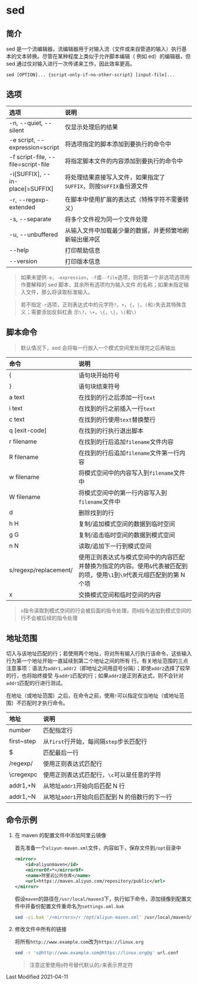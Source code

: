 # sed

## 简介

sed 是一个流编辑器。流编辑器用于对输入流（文件或来自管道的输入）执行基本的文本转换。尽管在某种程度上类似于允许脚本编辑（
例如 ed）的编辑器，但 sed 通过仅对输入进行一次传递来工作，因此效率更高。

```
sed [OPTION]... {script-only-if-no-other-script} [input-file]...
```

## 选项

<style>
table th:first-of-type {
    width: 18%;
}
</style>

| 选项                               | 说明                                                               |
| :--------------------------------- | :----------------------------------------------------------------- |
| -n, --quiet, --silent              | 仅显示处理后的结果                                                 |
| -e script, --expression=script     | 将选项指定的脚本添加到要执行的命令中                               |
| -f script-file, --file=script-file | 将指定脚本文件的内容添加到要执行的命令中                           |
| -i[SUFFIX], --in-place[=SUFFIX]    | 将处理结果直接写入文件，如果指定了`SUFFIX`，则按`SUFFIX`备份源文件 |
| -r, --regexp-extended              | 在脚本中使用扩展的表达式（特殊字符不需要转义）                     |
| -s, --separate                     | 将多个文件视为同一个文件处理                                       |
| -u, --unbuffered                   | 从输入文件中加载最少量的数据，并更频繁地刷新输出缓冲区             |
| --help                             | 打印帮助信息                                                       |
| --version                          | 打印版本信息                                                       |

>如果未提供`-e`，`-expression`，`-f`或`--file`选项，则将第一个非选项选项用作要解释的 sed 脚本，其余所有选项均为输入文件
>的名称；如果未指定输入文件，那么将读取标准输入。

>若不指定`-r`选项，正则表达式中的元字符`?`，`+`，`{`，`|`，`(`和`)`失去其特殊含义；需要添加反斜杠表
>示`\?`，`\+`，`\{`，`\|`，`\(`和`\)`

## 脚本命令

>默认情况下，sed 会将每一行放入一个模式空间里处理完之后再输出

| 命令                  | 说明                                                                                                                     |
| :-------------------- | :----------------------------------------------------------------------------------------------------------------------- |
| {                     | 语句块开始符号                                                                                                           |
| }                     | 语句块结束符号                                                                                                           |
| a text                | 在找到的行之后添加一行`text`                                                                                             |
| i text                | 在找到的行之前插入一行`text`                                                                                             |
| c text                | 在找到的行使用`text`替换整行                                                                                             |
| q [exit-code]         | 在找到的行执行退出脚本                                                                                                   |
| r filename            | 在找到的行后追加`filename`文件内容                                                                                       |
| R filename            | 在找到的行后追加`filename`文件第一行内容                                                                                 |
| w filename            | 将模式空间中的内容写入到`filename`文件中                                                                                 |
| W filename            | 将模式空间中的第一行内容写入到`filename`文件中                                                                           |
| d                     | 删除找到的行                                                                                                             |
| h H                   | 复制/追加模式空间的数据到临时空间                                                                                        |
| g G                   | 复制/追击临时空间的数据到模式空间                                                                                        |
| n N                   | 读取/追加下一行到模式空间                                                                                                |
| s/regexp/replacement/ | 使用正则表达式与模式空间中的内容匹配并替换为指定的内容。使用`&`代表被匹配到的项，使用`\1`到`\9`代表元组匹配到的第 N 个项 |
| x                     | 交换模式空间和临时空间的内容                                                                                             |

> `n`指令读取到模式空间的行会被后面的指令处理，而`N`指令追加到模式空间的行不会被后续的指令处理

## 地址范围

切入与该地址匹配的行；若使用两个地址，将对所有输入行执行该命令，这些输入行为第一个地址开始一直延续到第二个地址之间的所有
行。有关地址范围的三点注意事项：语法为`addr1,addr2`（即地址之间用逗号分隔）；即使`addr2`选择了较早的行，也将始终接受
与`addr1`匹配的行；如果`addr2`是正则表达式，则不会针对`addr1`匹配的行进行测试。

在地址（或地址范围）之后，在命令之前，使用`!`可以指定仅当地址（或地址范围）不匹配时才执行命令。

| 地址       | 说明                                           |
| :--------- | :--------------------------------------------- |
| number     | 匹配指定行                                     |
| first~step | 从`first`行开始，每间隔`step`步长匹配行        |
| $          | 匹配最后一行                                   |
| /regexp/   | 使用正则表达式匹配行                           |
| \cregexpc  | 使用正则表达式匹配行，`\c`可以是任意的字符     |
| addr1,+N   | 从地址`addr1`开始向后匹配 N 行                 |
| addr1,~N   | 从地址`addr1`开始向后匹配到 N 的倍数行的下一行 |

## 命令示例

1. 在 maven 的配置文件中添加阿里云镜像

   首先准备一个`aliyun-maven.xml`文件，内容如下，保存文件到`/opt`目录中

   ```xml
   <mirror>
       <id>aliyunmaven</id>
       <mirrorOf>*</mirrorOf>
       <name>阿里云公共仓库</name>
       <url>https://maven.aliyun.com/repository/public</url>
   </mirror>
   ```

   假设`maven`的路径在`/usr/local/maven3`下，执行如下命令，添加镜像到配置文件中并备份配置文件重命名为`settings.xml.bak`

   ```bash
   sed -ci.bak '/<mirrors>/r /opt/aliyun-maven.xml' /usr/local/maven3/conf/settings.xml
   ```

2. 修改文件中所有的链接

   将所有`http://www.example.com`改为`https://linux.org`

   ```bash
   sed -r 's@http://www.example.com@https://linux.org@g' url.conf
   ```

   >注意这里使用`@`符号替代默认的`/`来表示界定符

Last Modified 2021-04-11
